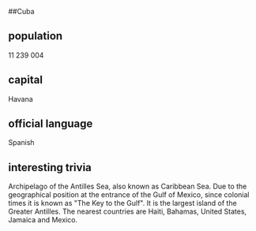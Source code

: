##Cuba
## population
11 239 004

## capital
Havana
 
## official language
Spanish

## interesting trivia

 Archipelago of the Antilles Sea, also known as Caribbean Sea. Due to the geographical position at the entrance of the Gulf of Mexico, since colonial times it is known as "The Key to the Gulf". It is the largest island of the Greater Antilles. The nearest countries are Haiti, Bahamas, United States, Jamaica and Mexico.
